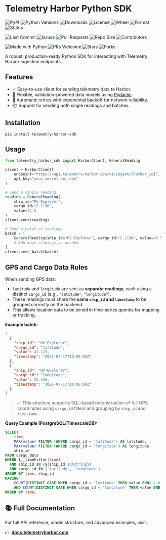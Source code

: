 # Telemetry Harbor Python SDK

<!-- Telemetry Harbor SDK Badges -->

<!-- PyPI -->
![PyPI](https://img.shields.io/pypi/v/telemetry-harbor-sdk.svg)
![Python Versions](https://img.shields.io/pypi/pyversions/telemetry-harbor-sdk.svg)
![Downloads](https://img.shields.io/pypi/dm/telemetry-harbor-sdk.svg)
![License](https://img.shields.io/pypi/l/telemetry-harbor-sdk.svg)
![Wheel](https://img.shields.io/pypi/wheel/telemetry-harbor-sdk.svg)
![Format](https://img.shields.io/pypi/format/telemetry-harbor-sdk.svg)
![Status](https://img.shields.io/pypi/status/telemetry-harbor-sdk.svg)

<!-- GitHub -->
![Last Commit](https://img.shields.io/github/last-commit/TelemetryHarbor/harbor-sdk-python.svg)
![Issues](https://img.shields.io/github/issues/TelemetryHarbor/harbor-sdk-python.svg)
![Pull Requests](https://img.shields.io/github/issues-pr/TelemetryHarbor/harbor-sdk-python.svg)
![Repo Size](https://img.shields.io/github/repo-size/TelemetryHarbor/harbor-sdk-python.svg)
![Contributors](https://img.shields.io/github/contributors/TelemetryHarbor/harbor-sdk-python.svg)

<!-- Fun / Community -->
![Made with Python](https://img.shields.io/badge/Made%20with-Python-1f425f.svg)
![PRs Welcome](https://img.shields.io/badge/PRs-welcome-brightgreen.svg)
![Stars](https://img.shields.io/github/stars/TelemetryHarbor/harbor-sdk-python.svg?style=social)
![Forks](https://img.shields.io/github/forks/TelemetryHarbor/harbor-sdk-python.svg?style=social)


A robust, production-ready Python SDK for interacting with Telemetry Harbor ingestion endpoints.

## Features

- ✅ Easy-to-use client for sending telemetry data to Harbor.
- 🧠 Flexible, validation-powered data models using [Pydantic](https://docs.pydantic.dev/).
- 🔁 Automatic retries with exponential backoff for network reliability.
- 📦 Support for sending both single readings and batches.

## Installation

```
pip install telemetry-harbor-sdk
```

## Usage

```python
from telemetry_harbor_sdk import HarborClient, GeneralReading

client = HarborClient(
    endpoint="https://api.telemetry-harbor.com/v1/ingest/{harbor_id}",
    api_key="your_secret_api_key"
)

# Send a single reading
reading = GeneralReading(
    ship_id="MV-Explorer",
    cargo_id="C-1138",
    value=42.5
)
client.send(reading)

# Send a batch of readings
batch = [
    GeneralReading(ship_id="MV-Explorer", cargo_id="C-1138", value=42.5),
    # Add more readings as needed
]
client.send_batch(batch)
```

## GPS and Cargo Data Rules

When sending GPS data:

- `latitude` and `longitude` are sent as **separate readings**, each using a distinct `cargo_id` (e.g., `"latitude"`, `"longitude"`).
- These readings must share the **same `ship_id` and `timestamp`** to be grouped correctly on the backend.
- This allows location data to be joined in time-series queries for mapping or tracking.

**Example batch:**

```json
[
  {
    "ship_id": "MV-Explorer",
    "cargo_id": "latitude",
    "value": 41.123,
    "timestamp": "2025-07-17T10:00:00Z"
  },
  {
    "ship_id": "MV-Explorer",
    "cargo_id": "longitude",
    "value": 29.456,
    "timestamp": "2025-07-17T10:00:00Z"
  }
]
```

> ✅ This structure supports SQL-based reconstruction of full GPS coordinates using `cargo_id` filters and grouping by `ship_id` and `timestamp`.

**Query Example (PostgreSQL/TimescaleDB):**

```sql
SELECT
    time,
    MAX(value) FILTER (WHERE cargo_id = 'latitude') AS latitude,
    MAX(value) FILTER (WHERE cargo_id = 'longitude') AS longitude,
    ship_id
FROM cargo_data
WHERE $__timeFilter(time)
  AND ship_id IN (${ship_id:sqlstring})
  AND cargo_id IN ('latitude', 'longitude')
GROUP BY time, ship_id
HAVING 
    COUNT(DISTINCT CASE WHEN cargo_id = 'latitude' THEN value END) > 0
    AND COUNT(DISTINCT CASE WHEN cargo_id = 'longitude' THEN value END) > 0
ORDER BY time;
```

## 📚 Full Documentation

For full API reference, model structure, and advanced examples, visit:

👉 [**docs.telemetryharbor.com**](https://docs.telemetryharbor.com)
